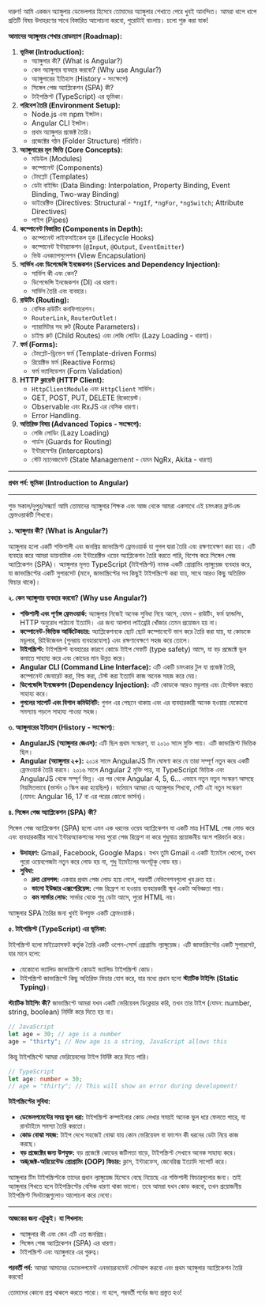 
দারুণ! আমি একজন অ্যাঙ্গুলার ডেভেলপার হিসেবে তোমাদের অ্যাঙ্গুলার শেখাতে পেরে খুবই আনন্দিত। আমরা ধাপে ধাপে প্রতিটি বিষয় উদাহরণের সাথে বিস্তারিত আলোচনা করবো, পুরোটাই বাংলায়। চলো শুরু করা যাক!

**আমাদের অ্যাঙ্গুলার শেখার রোডম্যাপ (Roadmap):**

1.  **ভূমিকা (Introduction):**
    *   অ্যাঙ্গুলার কী? (What is Angular?)
    *   কেন অ্যাঙ্গুলার ব্যবহার করবো? (Why use Angular?)
    *   অ্যাঙ্গুলারের ইতিহাস (History - সংক্ষেপে)
    *   সিঙ্গেল পেজ অ্যাপ্লিকেশন (SPA) কী?
    *   টাইপস্ক্রিপ্ট (TypeScript) এর ভূমিকা।
2.  **পরিবেশ তৈরি (Environment Setup):**
    *   Node.js এবং npm ইন্সটল।
    *   Angular CLI ইন্সটল।
    *   প্রথম অ্যাঙ্গুলার প্রজেক্ট তৈরি।
    *   প্রজেক্টের গঠন (Folder Structure) পরিচিতি।
3.  **অ্যাঙ্গুলারের মূল ভিত্তি (Core Concepts):**
    *   মডিউল (Modules)
    *   কম্পোনেন্ট (Components)
    *   টেমপ্লেট (Templates)
    *   ডেটা বাইন্ডিং (Data Binding: Interpolation, Property Binding, Event Binding, Two-way Binding)
    *   ডাইরেক্টিভ (Directives: Structural - `*ngIf`, `*ngFor`, `*ngSwitch`; Attribute Directives)
    *   পাইপ (Pipes)
4.  **কম্পোনেন্ট বিস্তারিত (Components in Depth):**
    *   কম্পোনেন্ট লাইফসাইকেল হুক (Lifecycle Hooks)
    *   কম্পোনেন্ট ইন্টার‍্যাকশন (`@Input`, `@Output`, `EventEmitter`)
    *   ভিউ এনক্যাপসুলেশন (View Encapsulation)
5.  **সার্ভিস এবং ডিপেন্ডেন্সি ইনজেকশন (Services and Dependency Injection):**
    *   সার্ভিস কী এবং কেন?
    *   ডিপেন্ডেন্সি ইনজেকশন (DI) এর ধারণা।
    *   সার্ভিস তৈরি এবং ব্যবহার।
6.  **রাউটিং (Routing):**
    *   বেসিক রাউটিং কনফিগারেশন।
    *   `RouterLink`, `RouterOutlet`।
    *   প্যারামিটার সহ রুট (Route Parameters)।
    *   চাইল্ড রুট (Child Routes) এবং লেজি লোডিং (Lazy Loading - ধারণা)।
7.  **ফর্ম (Forms):**
    *   টেমপ্লেট-ড্রিভেন ফর্ম (Template-driven Forms)
    *   রিয়েক্টিভ ফর্ম (Reactive Forms)
    *   ফর্ম ভ্যালিডেশন (Form Validation)
8.  **HTTP ক্লায়েন্ট (HTTP Client):**
    *   `HttpClientModule` এবং `HttpClient` সার্ভিস।
    *   GET, POST, PUT, DELETE রিকোয়েস্ট।
    *   Observable এবং RxJS এর বেসিক ধারণা।
    *   Error Handling.
9.  **অতিরিক্ত বিষয় (Advanced Topics - সংক্ষেপে):**
    *   লেজি লোডিং (Lazy Loading)
    *   গার্ডস (Guards for Routing)
    *   ইন্টারসেপ্টর (Interceptors)
    *   স্টেট ম্যানেজমেন্ট (State Management - যেমন NgRx, Akita - ধারণা)

---

**প্রথম পর্ব: ভূমিকা (Introduction to Angular)**

---

শুভ সকাল/দুপুর/সন্ধ্যা! আমি তোমাদের অ্যাঙ্গুলার শিক্ষক এবং আজ থেকে আমরা একসাথে এই চমৎকার ফ্রন্টএন্ড ফ্রেমওয়ার্কটি শিখবো।

**১. অ্যাঙ্গুলার কী? (What is Angular?)**

অ্যাঙ্গুলার হলো একটি শক্তিশালী এবং জনপ্রিয় জাভাস্ক্রিপ্ট ফ্রেমওয়ার্ক যা গুগল দ্বারা তৈরি এবং রক্ষণাবেক্ষণ করা হয়। এটি ব্যবহার করে আমরা ডায়নামিক এবং ইন্টারেক্টিভ ওয়েব অ্যাপ্লিকেশন তৈরি করতে পারি, বিশেষ করে সিঙ্গেল পেজ অ্যাপ্লিকেশন (SPA)। অ্যাঙ্গুলার মূলত TypeScript (টাইপস্ক্রিপ্ট) নামক একটি প্রোগ্রামিং ল্যাঙ্গুয়েজ ব্যবহার করে, যা জাভাস্ক্রিপ্টের একটি সুপারসেট (মানে, জাভাস্ক্রিপ্টের সব কিছুই টাইপস্ক্রিপ্টে করা যায়, সাথে আরও কিছু অতিরিক্ত ফিচার থাকে)।

**২. কেন অ্যাঙ্গুলার ব্যবহার করবো? (Why use Angular?)**

*   **শক্তিশালী এবং পূর্ণাঙ্গ ফ্রেমওয়ার্ক:** অ্যাঙ্গুলার নিজেই অনেক সুবিধা নিয়ে আসে, যেমন - রাউটিং, ফর্ম হ্যান্ডলিং, HTTP অনুরোধ পাঠানো ইত্যাদি। এর জন্য আলাদা লাইব্রেরি খোঁজার তেমন প্রয়োজন হয় না।
*   **কম্পোনেন্ট-ভিত্তিক আর্কিটেকচার:** অ্যাপ্লিকেশনকে ছোট ছোট কম্পোনেন্টে ভাগ করে তৈরি করা যায়, যা কোডকে মডুলার, রিইউজেবল (পুনরায় ব্যবহারযোগ্য) এবং রক্ষণাবেক্ষণে সহজ করে তোলে।
*   **টাইপস্ক্রিপ্ট:** টাইপস্ক্রিপ্ট ব্যবহারের কারণে কোডে টাইপ সেফটি (type safety) আসে, যা বড় প্রজেক্টে ভুল কমাতে সাহায্য করে এবং কোডের মান উন্নত করে।
*   **Angular CLI (Command Line Interface):** এটি একটি চমৎকার টুল যা প্রজেক্ট তৈরি, কম্পোনেন্ট জেনারেট করা, বিল্ড করা, টেস্ট করা ইত্যাদি কাজ অনেক সহজ করে দেয়।
*   **ডিপেন্ডেন্সি ইনজেকশন (Dependency Injection):** এটি কোডকে আরও মডুলার এবং টেস্টেবল করতে সাহায্য করে।
*   **গুগলের সাপোর্ট এবং বিশাল কমিউনিটি:** গুগল এর পেছনে থাকায় এবং এর ব্যবহারকারী অনেক হওয়ায় যেকোনো সমস্যায় পড়লে সাহায্য পাওয়া সহজ।

**৩. অ্যাঙ্গুলারের ইতিহাস (History - সংক্ষেপে):**

*   **AngularJS (অ্যাঙ্গুলার জেএস):** এটি ছিল প্রথম সংস্করণ, যা ২০১০ সালে মুক্তি পায়। এটি জাভাস্ক্রিপ্ট ভিত্তিক ছিল।
*   **Angular (অ্যাঙ্গুলার ২+):** ২০১৪ সালে AngularJS টিম ঘোষণা করে যে তারা সম্পূর্ণ নতুন করে একটি ফ্রেমওয়ার্ক তৈরি করবে। ২০১৬ সালে Angular 2 মুক্তি পায়, যা TypeScript ভিত্তিক এবং AngularJS থেকে সম্পূর্ণ ভিন্ন। এর পর থেকে Angular 4, 5, 6... এভাবে নতুন নতুন সংস্করণ আসছে নিয়মিতভাবে (ভার্সন ৩ স্কিপ করা হয়েছিল)। বর্তমানে আমরা যে অ্যাঙ্গুলার শিখবো, সেটি এই নতুন সংস্করণ (যেমন: Angular 16, 17 বা এর পরের কোনো ভার্সন)।

**৪. সিঙ্গেল পেজ অ্যাপ্লিকেশন (SPA) কী?**

সিঙ্গেল পেজ অ্যাপ্লিকেশন (SPA) হলো এমন এক ধরনের ওয়েব অ্যাপ্লিকেশন যা একটি মাত্র HTML পেজ লোড করে এবং ব্যবহারকারীর সাথে ইন্টারঅ্যাকশনের সময় পুরো পেজ রিফ্রেশ না করে শুধুমাত্র প্রয়োজনীয় অংশ পরিবর্তন করে।

*   **উদাহরণ:** Gmail, Facebook, Google Maps। যখন তুমি Gmail এ একটি ইমেইল খোলো, তখন পুরো ওয়েবপেজটা নতুন করে লোড হয় না, শুধু ইমেইলের অংশটুকু লোড হয়।
*   **সুবিধা:**
    *   **দ্রুত রেসপন্স:** একবার প্রথম পেজ লোড হয়ে গেলে, পরবর্তী নেভিগেশনগুলো খুব দ্রুত হয়।
    *   **ভালো ইউজার এক্সপেরিয়েন্স:** পেজ রিফ্রেশ না হওয়ায় ব্যবহারকারী স্মুথ একটা অভিজ্ঞতা পায়।
    *   **কম সার্ভার লোড:** সার্ভার থেকে শুধু ডেটা আসে, পুরো HTML নয়।

অ্যাঙ্গুলার SPA তৈরির জন্য খুবই উপযুক্ত একটি ফ্রেমওয়ার্ক।

**৫. টাইপস্ক্রিপ্ট (TypeScript) এর ভূমিকা:**

টাইপস্ক্রিপ্ট হলো মাইক্রোসফট কর্তৃক তৈরি একটি ওপেন-সোর্স প্রোগ্রামিং ল্যাঙ্গুয়েজ। এটি জাভাস্ক্রিপ্টের একটি সুপারসেট, যার মানে হলো:
*   যেকোনো ভ্যালিড জাভাস্ক্রিপ্ট কোডই ভ্যালিড টাইপস্ক্রিপ্ট কোড।
*   টাইপস্ক্রিপ্ট জাভাস্ক্রিপ্টে কিছু অতিরিক্ত ফিচার যোগ করে, যার মধ্যে প্রধান হলো **স্ট্যাটিক টাইপিং (Static Typing)**।

**স্ট্যাটিক টাইপিং কী?**
জাভাস্ক্রিপ্টে আমরা যখন একটি ভেরিয়েবল ডিক্লেয়ার করি, তখন তার টাইপ (যেমন: number, string, boolean) নির্দিষ্ট করে দিতে হয় না।

```javascript
// JavaScript
let age = 30; // age is a number
age = "thirty"; // Now age is a string, JavaScript allows this
```

কিন্তু টাইপস্ক্রিপ্টে আমরা ভেরিয়েবলের টাইপ নির্দিষ্ট করে দিতে পারি।

```typescript
// TypeScript
let age: number = 30;
// age = "thirty"; // This will show an error during development!
```

**টাইপস্ক্রিপ্টের সুবিধা:**
*   **ডেভেলপমেন্টের সময় ভুল ধরা:** টাইপস্ক্রিপ্ট কম্পাইলার কোড লেখার সময়ই অনেক ভুল ধরে ফেলতে পারে, যা রানটাইমে সমস্যা তৈরি করতো।
*   **কোড বোঝা সহজ:** টাইপ দেখে সহজেই বোঝা যায় কোন ভেরিয়েবল বা ফাংশন কী ধরনের ডেটা নিয়ে কাজ করছে।
*   **বড় প্রজেক্টের জন্য উপযুক্ত:** বড় প্রজেক্টে কোডের জটিলতা বাড়ে, টাইপস্ক্রিপ্ট সেখানে অনেক সাহায্য করে।
*   **অब्জেক্ট-অরিয়েন্টেড প্রোগ্রামিং (OOP) ফিচার:** ক্লাস, ইন্টারফেস, জেনেরিক্স ইত্যাদি সাপোর্ট করে।

অ্যাঙ্গুলার টিম টাইপস্ক্রিপ্টকে তাদের প্রধান ল্যাঙ্গুয়েজ হিসেবে বেছে নিয়েছে এর শক্তিশালী ফিচারগুলোর জন্য। তাই অ্যাঙ্গুলার শিখতে হলে টাইপস্ক্রিপ্টের বেসিক ধারণা থাকা ভালো। তবে আমরা যখন কোড করবো, তখন প্রয়োজনীয় টাইপস্ক্রিপ্ট সিনট্যাক্সগুলোও আলোচনা করে নেবো।

---

**আজকের জন্য এটুকুই। যা শিখলাম:**
*   অ্যাঙ্গুলার কী এবং কেন এটি এত জনপ্রিয়।
*   সিঙ্গেল পেজ অ্যাপ্লিকেশন (SPA) এর ধারণা।
*   টাইপস্ক্রিপ্ট এবং অ্যাঙ্গুলারে এর গুরুত্ব।

**পরবর্তী পর্ব:** আমরা আমাদের ডেভেলপমেন্ট এনভায়রনমেন্ট সেটআপ করবো এবং প্রথম অ্যাঙ্গুলার অ্যাপ্লিকেশন তৈরি করবো!

তোমাদের কোনো প্রশ্ন থাকলে করতে পারো। না হলে, পরবর্তী পর্বের জন্য প্রস্তুত হও!
